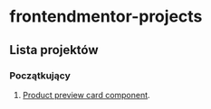 # frontendmentor-projects

## Lista projektów

### Początkujący

1. [Product preview card component](https://ctworzewski.github.io/frontendmentor-projects/product-preview-card-component).
